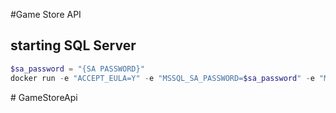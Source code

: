 #Game Store API


## starting SQL Server
```powershell
$sa_password = "{SA PASSWORD}"
docker run -e "ACCEPT_EULA=Y" -e "MSSQL_SA_PASSWORD=$sa_password" -e "MSSQL_PID=Evaluation" -p 1433:1433 -v sqlvolume:/var/opt/mssql  --name sqlpreview --hostname sqlpreview -d --rm --name mssql mcr.microsoft.com/mssql/server:2022-preview-ubuntu-22.04
```
#   G a m e S t o r e A p i  
 